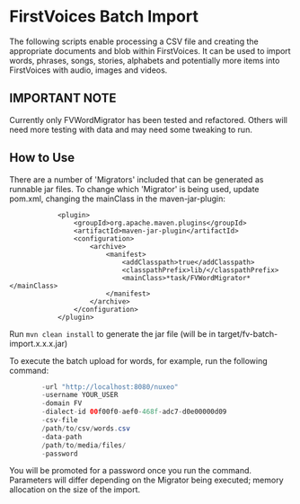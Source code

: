 # FirstVoices Batch Import #

The following scripts enable processing a CSV file and creating the appropriate documents and blob within FirstVoices.
It can be used to import words, phrases, songs, stories, alphabets and potentially more items into FirstVoices with audio, images and videos.

## IMPORTANT NOTE ##
Currently only FVWordMigrator has been tested and refactored.
Others will need more testing with data and may need some tweaking to run.

## How to Use ##
There are a number of 'Migrators' included that can be generated as runnable jar files.
To change which 'Migrator' is being used, update pom.xml, changing the mainClass in the maven-jar-plugin:

```
            <plugin> 
                <groupId>org.apache.maven.plugins</groupId> 
                <artifactId>maven-jar-plugin</artifactId>
                <configuration>
                    <archive>
                        <manifest>
                            <addClasspath>true</addClasspath>
                            <classpathPrefix>lib/</classpathPrefix>
                            <mainClass>*task/FVWordMigrator*</mainClass>
                        </manifest>
                    </archive>
                </configuration>
            </plugin>
```

Run `mvn clean install` to generate the jar file (will be in target/fv-batch-import.x.x.x.jar)

To execute the batch upload for words, for example, run the following command:

```java -Xmx1g -jar target/fv-batch-import-1.0.0.jar \
        -url "http://localhost:8080/nuxeo"
        -username YOUR_USER
        -domain FV
        -dialect-id 00f00f0-aef0-468f-adc7-d0e00000d09
        -csv-file
        /path/to/csv/words.csv
        -data-path
        /path/to/media/files/
        -password
```

You will be promoted for a password once you run the command.
Parameters will differ depending on the Migrator being executed; memory allocation on the size of the import.
